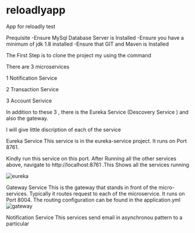 # reloadlyapp
App for reloadly test

Prequisite 
 -Ensure MySql Database Server is Installed
 -Ensure you have a minimum of jdk 1.8 installed 
 -Ensure that GIT and Maven is Installed 

The First Step is to clone the project my using the command 


 

There are 3 microservices 

1 Notification Service

2 Transaction Service

3 Account Serivice

In addition to these 3 , there is the Eureka Service (Descovery Service ) and also the gateway.

I will give little discription of each of the service

Eureka Service 
  This service is  in the eureka-service project. It runs on Port 8761.
  
  Kindly run this service on this port. After Running all the other services above, navigate to http://localhost:8761 .This Shows all the services running 
  
  
  ![eureka](https://user-images.githubusercontent.com/17859246/111922823-680ac680-8a9c-11eb-8cb0-9f7a9b4a8a98.png)
  
  
  Gateway Service
   This is the gateway that stands in front of the micro-services. Typically it routes request to each of the microservice. It runs on Port 8004. The routing configuration can be found 
   in the application.yml 
   ![gateway](https://user-images.githubusercontent.com/17859246/111922997-4d851d00-8a9d-11eb-995f-f2862bd48821.PNG)
   
  
Notification Service
  This services send email in asynchronou pattern to a particular 
 
  

  


